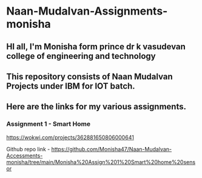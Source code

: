 # Naan-Mudalvan-Assignments-monisha

## HI all, I'm Monisha form prince dr k vasudevan college of engineering and technology
## This repository consists of Naan Mudalvan Projects under IBM for IOT batch.
## Here are the links for my various assignments.
### Assignment 1  - Smart Home 
https://wokwi.com/projects/362881650806000641

Github repo link - https://github.com/Monisha47/Naan-Mudalvan-Accessments-monisha/tree/main/Monisha%20Assign%201%20Smart%20home%20sensor
